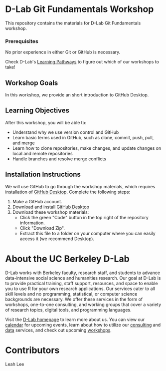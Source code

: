 # D-Lab Git Fundamentals Workshop

This repository contains the materials for D-Lab Git Fundamentals workshop. 

### Prerequisites
No prior experience in either Git or GitHub is necessary.


Check D-Lab's [Learning Pathways](https://dlab-berkeley.github.io/dlab-workshops/python_path.html) to figure out which of our workshops to take!

## Workshop Goals

In this workshop, we provide an short introduction to GitHub Desktop. 


## Learning Objectives

After this workshop, you will be able to:
- Understand why we use version control and GitHub
- Learn basic terms used in GitHub, such as clone, commit, push, pull, and merge
- Learn how to clone repositories, make changes, and update changes on local and remote repositories
- Handle branches and resolve merge conflicts


## Installation Instructions

We will use GitHub to go through the workshop materials, which requires installation of [GitHub Desktop](https://docs.github.com/en/desktop/installing-and-authenticating-to-github-desktop/installing-github-desktop). 
Complete the following steps:

1. Make a GitHub account.
2. Download and install [GitHub Desktop](https://docs.github.com/en/desktop/installing-and-authenticating-to-github-desktop/installing-github-desktop)
3. Download these workshop materials:
    * Click the green "Code" button in the top right of the repository information.
    * Click "Download Zip".
    * Extract this file to a folder on your computer where you can easily access it (we recommend Desktop).


# About the UC Berkeley D-Lab

D-Lab works with Berkeley faculty, research staff, and students to advance data-intensive social science and humanities research. Our goal at D-Lab is to provide practical training, staff support, resources, and space to enable you to use R for your own research applications. Our services cater to all skill levels and no programming, statistical, or computer science backgrounds are necessary. We offer these services in the form of workshops, one-to-one consulting, and working groups that cover a variety of research topics, digital tools, and programming languages.  

Visit the [D-Lab homepage](https://dlab.berkeley.edu/) to learn more about us. You can view our [calendar](https://dlab.berkeley.edu/events/calendar) for upcoming events, learn about how to utilize our [consulting](https://dlab.berkeley.edu/consulting) and [data](https://dlab.berkeley.edu/data) services, and check out upcoming [workshops](https://dlab.berkeley.edu/events/workshops).


# Contributors
Leah Lee